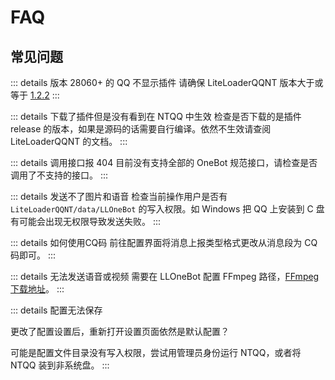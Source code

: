 # FAQ
## 常见问题
::: details 版本 28060+ 的 QQ 不显示插件
请确保 LiteLoaderQQNT 版本大于或等于 [1.2.2](https://github.com/LiteLoaderQQNT/LiteLoaderQQNT/releases/tag/1.2.2)
:::

::: details 下载了插件但是没有看到在 NTQQ 中生效
检查是否下载的是插件 release 的版本，如果是源码的话需要自行编译。依然不生效请查阅 LiteLoaderQQNT 的文档。
::: 

::: details 调用接口报 404
目前没有支持全部的 OneBot 规范接口，请检查是否调用了不支持的接口。
::: 

::: details 发送不了图片和语音
检查当前操作用户是否有 `LiteLoaderQQNT/data/LLOneBot` 的写入权限。如 Windows 把 QQ 上安装到 C 盘有可能会出现无权限导致发送失败。
::: 

::: details 如何使用CQ码
前往配置界面将消息上报类型格式更改从消息段为 CQ 码即可。
::: 

::: details 无法发送语音或视频
需要在 LLOneBot 配置 FFmpeg 路径，[FFmpeg 下载地址](/zh-CN/guide/ffmpeg)。
::: 

::: details 配置无法保存

更改了配置设置后，重新打开设置页面依然是默认配置？

可能是配置文件目录没有写入权限，尝试用管理员身份运行 NTQQ，或者将 NTQQ 装到非系统盘。
:::
